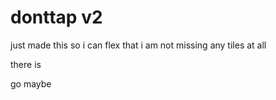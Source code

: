 # donttap v2

just made this so i can flex that i am not missing any tiles at all

there is 

go
maybe
